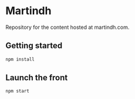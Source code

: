 # Martindh

Repository for the content hosted at martindh.com.

## Getting started

```bash
npm install
```

## Launch the front

```bash
npm start
```
